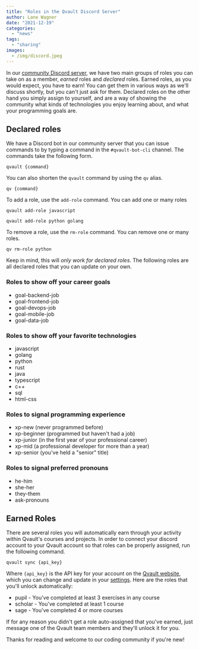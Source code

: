 ```yaml
---
title: "Roles in the Qvault Discord Server"
author: Lane Wagner
date: "2021-12-19"
categories: 
  - "news"
tags: 
  - "sharing"
images:
  - /img/discord.jpeg
---
```


In our [community Discord server](https://discord.gg/EEkFwbv), we have two main groups of roles you can take on as a member, _earned_ roles and _declared_ roles. Earned roles, as you would expect, you have to earn! You can get them in various ways as we'll discuss shortly, but you can't just ask for them. Declared roles on the other hand you simply assign to yourself, and are a way of showing the community what kinds of technologies you enjoy learning about, and what your programming goals are.

## Declared roles

We have a Discord bot in our community server that you can issue commands to by typing a command in the `#qvault-bot-cli` channel. The commands take the following form.

```
qvault {command}
```

You can also shorten the `qvault` command by using the `qv` alias.

```
qv {command}
```

To add a role, use the `add-role` command. You can add one or many roles

```
qvault add-role javascript
```

```
qvault add-role python golang
```

To remove a role, use the `rm-role` command. You can remove one or many roles.

```
qv rm-role python
```

Keep in mind, this will _only work for declared roles_. The following roles are all declared roles that you can update on your own.

### Roles to show off your career goals

- goal-backend-job
- goal-frontend-job
- goal-devops-job
- goal-mobile-job
- goal-data-job

### Roles to show off your favorite technologies

- javascript
- golang
- python
- rust
- java
- typescript
- c++
- sql
- html-css

### Roles to signal programming experience

- xp-new (never programmed before)
- xp-beginner (programmed but haven't had a job)
- xp-junior (in the first year of your professional career)
- xp-mid (a professional developer for more than a year)
- xp-senior (you've held a "senior" title)

### Roles to signal preferred pronouns

- he-him
- she-her
- they-them
- ask-pronouns

## Earned Roles

There are several roles you will automatically earn through your activity within Qvault's courses and projects. In order to connect your discord account to your Qvault account so that roles can be properly assigned, run the following command.

```
qvault sync {api_key}
```

Where `{api_key}` is the API key for your account on the [Qvault website](https://app.qvault.io/), which you can change and update in your [settings](https://app.qvault.io/dashboard/settings). Here are the roles that you'll unlock automatically:

- pupil - You've completed at least 3 exercises in any course
- scholar - You've completed at least 1 course
- sage - You've completed 4 or more courses

If for any reason you didn't get a role auto-assigned that you've earned, just message one of the Qvault team members and they'll unlock it for you.

Thanks for reading and welcome to our coding community if you're new!
